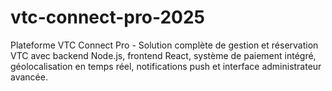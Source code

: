 # vtc-connect-pro-2025
Plateforme VTC Connect Pro - Solution complète de gestion et réservation VTC avec backend Node.js, frontend React, système de paiement intégré, géolocalisation en temps réel, notifications push et interface administrateur avancée.
